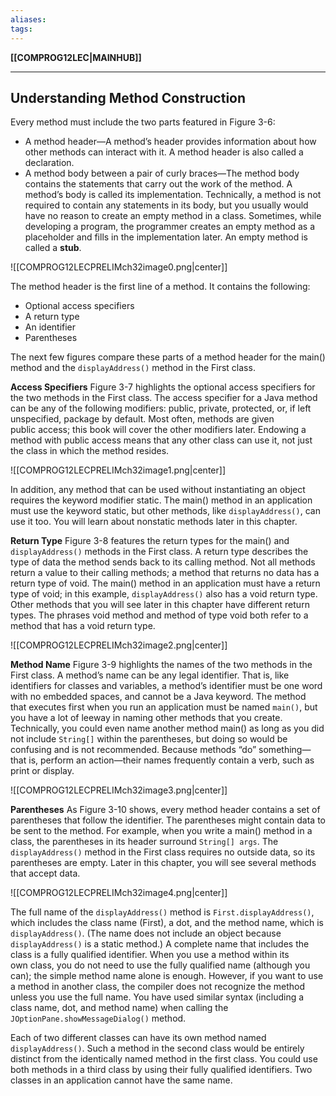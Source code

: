 ```yaml
---
aliases:
tags:
---
```

**[[COMPROG12LEC|MAINHUB]]**

---
## Understanding Method Construction
Every method must include the two parts featured in Figure 3-6:
-   A method header—A method’s header provides information about how other methods can interact with it. A method header is also called a declaration.
-   A method body between a pair of curly braces—The method body contains the statements that carry out the work of the method. A method’s body is called its implementation. Technically, a method is not required to contain any statements in its body, but you usually would have no reason to create an empty method in a class. Sometimes, while developing a program, the programmer creates an empty method as a placeholder and fills in the implementation later. An empty method is called a **stub**.

![[COMPROG12LECPRELIMch32image0.png|center]]

The method header is the first line of a method. It contains the following:
-   Optional access specifiers
-   A return type
-   An identifier
-   Parentheses

The next few figures compare these parts of a method header for the main() method and the `displayAddress()` method in the First class.

**Access Specifiers**
Figure 3-7 highlights the optional access specifiers for the two methods in the First class. The access specifier for a Java method can be any of the following modifiers: public, private, protected, or, if left unspecified, package by default. Most often, methods are given public access; this book will cover the other modifiers later. Endowing a method with public access means that any other class can use it, not just the class in which the method resides.

![[COMPROG12LECPRELIMch32image1.png|center]]

In addition, any method that can be used without instantiating an object requires the keyword modifier static. The main() method in an application must use the keyword static, but other methods, like `displayAddress()`, can use it too. You will learn about nonstatic methods later in this chapter.

**Return Type**
Figure 3-8 features the return types for the main() and `displayAddress()` methods in the First class. A return type describes the type of data the method sends back to its calling method. Not all methods return a value to their calling methods; a method that returns no data has a return type of void. The main() method in an application must have a return type of void; in this example, `displayAddress()` also has a void return type. Other methods that you will see later in this chapter have different return types. The phrases void method and method of type void both refer to a method that has a void return type.

![[COMPROG12LECPRELIMch32image2.png|center]]

**Method Name**
Figure 3-9 highlights the names of the two methods in the First class. A method’s name can be any legal identifier. That is, like identifiers for classes and variables, a method’s identifier must be one word with no embedded spaces, and cannot be a Java keyword. The method that executes first when you run an application must be named `main()`, but you have a lot of leeway in naming other methods that you create. Technically, you could even name another method main() as long as you did not include `String[]` within the parentheses, but doing so would be confusing and is not recommended. Because methods “do” something—that is, perform an action—their names frequently contain a verb, such as print or display.

![[COMPROG12LECPRELIMch32image3.png|center]]

**Parentheses**
As Figure 3-10 shows, every method header contains a set of parentheses that follow the identifier. The parentheses might contain data to be sent to the method. For example, when you write a main() method in a class, the parentheses in its header surround `String[] args`. The `displayAddress()` method in the First class requires no outside data, so its parentheses are empty. Later in this chapter, you will see several methods that accept data.

![[COMPROG12LECPRELIMch32image4.png|center]]

The full name of the `displayAddress()` method is `First.displayAddress()`, which includes the class name (First), a dot, and the method name, which is `displayAddress()`. (The name does not include an object because `displayAddress()` is a static method.) A complete name that includes the class is a fully qualified identifier. When you use a method within its own class, you do not need to use the fully qualified name (although you can); the simple method name alone is enough. However, if you want to use a method in another class, the compiler does not recognize the method unless you use the full name. You have used similar syntax (including a class name, dot, and method name) when calling the `JOptionPane.showMessageDialog()` method.

Each of two different classes can have its own method named `displayAddress()`. Such a method in the second class would be entirely distinct from the identically named method in the first class. You could use both methods in a third class by using their fully qualified identifiers. Two classes in an application cannot have the same name.